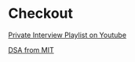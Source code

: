 # Checkout
  [Private Interview Playlist on Youtube](https://www.youtube.com/playlist?list=PLGmpBxofhsZMdko5wqwo1vSWe1OaDqVYu)

  [DSA from MIT](https://www.youtube.com/playlist?list=PLUl4u3cNGP63EdVPNLG3ToM6LaEUuStEY)